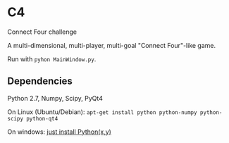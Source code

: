 # C4

Connect Four challenge

A multi-dimensional, multi-player, multi-goal "Connect Four"-like game.

Run with ```pyhon MainWindow.py```.

## Dependencies
Python 2.7, Numpy, Scipy, PyQt4

On Linux (Ubuntu/Debian): `apt-get install python python-numpy python-scipy python-qt4`

On windows: [just install Python(x,y)](http://python-xy.github.io/downloads.html)
